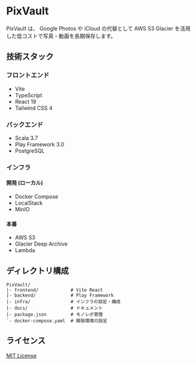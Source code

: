 # PixVault

PixVault は、 Google Photos や iCloud の代替として AWS S3 Glacier を活用した低コストで写真・動画を長期保存します。

## 技術スタック

### フロントエンド

- Vite
- TypeScript
- React 19
- Tailwind CSS 4

### バックエンド

- Scala 3.7
- Play Framework 3.0
- PostgreSQL

### インフラ

#### 開発 (ローカル)

- Docker Compose
- LocalStack
- MinIO

#### 本番

- AWS S3
- Glacier Deep Archive
- Lambda

## ディレクトリ構成

```
PixVault/
|- frontend/            # Vite React
|- backend/             # Play Framework
|- infra/               # インフラの設定・構成
|- docs/                # ドキュメント
|- package.json         # モノレポ管理
`- docker-compose.yaml  # 開発環境の設定
```

## ライセンス

[MIT License](./LICENSE)
